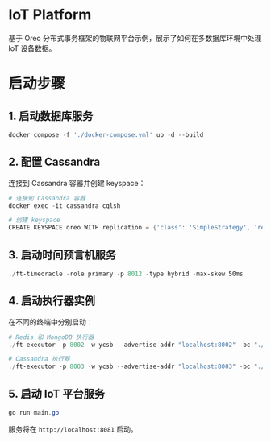 # IoT Platform

基于 Oreo 分布式事务框架的物联网平台示例，展示了如何在多数据库环境中处理 IoT 设备数据。

# 启动步骤

## 1. 启动数据库服务

```powershell
docker compose -f './docker-compose.yml' up -d --build
```

## 2. 配置 Cassandra

连接到 Cassandra 容器并创建 keyspace：

```powershell
# 连接到 Cassandra 容器
docker exec -it cassandra cqlsh

# 创建 keyspace
CREATE KEYSPACE oreo WITH replication = {'class': 'SimpleStrategy', 'replication_factor': 1};
```

## 3. 启动时间预言机服务

```powershell
./ft-timeoracle -role primary -p 8012 -type hybrid -max-skew 50ms
```

## 4. 启动执行器实例

在不同的终端中分别启动：

```powershell
# Redis 和 MongoDB 执行器
./ft-executor -p 8002 -w ycsb --advertise-addr "localhost:8002" -bc "./executor-config.yaml" -db "Redis,MongoDB1"

# Cassandra 执行器
./ft-executor -p 8003 -w ycsb --advertise-addr "localhost:8003" -bc "./executor-config.yaml" -db "Cassandra"
```

## 5. 启动 IoT 平台服务

```powershell
go run main.go
```

服务将在 `http://localhost:8081` 启动。